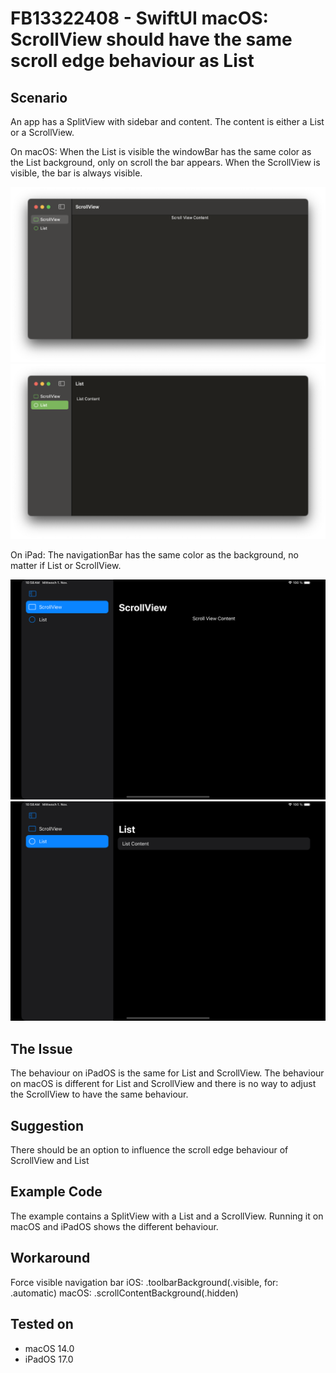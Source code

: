 #  FB13322408 - SwiftUI macOS: ScrollView should have the same scroll edge behaviour as List

## Scenario

An app has a SplitView with sidebar and content. The content is either a List or a ScrollView. 

On macOS:
When the List is visible the windowBar has the same color as the List background, only on scroll the bar appears.
When the ScrollView is visible, the bar is always visible.

![macOS-ScrollView](./macOS-ScrollView.png)
![macOS-List](./macOS-List.png)

On iPad:
The navigationBar has the same color as the background, no matter if List or ScrollView.

![iPadOS-ScrollView](./iPadOS-ScrollView.png)
![iPadOS-List](./iPadOS-List.png)


## The Issue

The behaviour on iPadOS is the same for List and ScrollView.
The behaviour on macOS is different for List and ScrollView and there is no way to adjust the ScrollView to have the same behaviour.


## Suggestion

There should be an option to influence the scroll edge behaviour of ScrollView and List


## Example Code

The example contains a SplitView with a List and a ScrollView. Running it on macOS and iPadOS shows the different behaviour.


## Workaround

Force visible navigation bar
iOS: .toolbarBackground(.visible, for: .automatic)
macOS: .scrollContentBackground(.hidden)


## Tested on 

- macOS  14.0
- iPadOS 17.0
